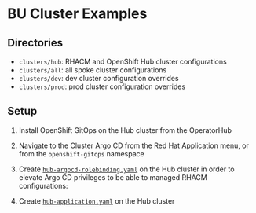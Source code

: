 # BU Cluster Examples

## Directories

* `clusters/hub`: RHACM and OpenShift Hub cluster configurations
* `clusters/all`: all spoke cluster configurations
* `clusters/dev`: dev cluster configuration overrides
* `clusters/prod`: prod cluster configuration overrides


## Setup

1. Install OpenShift GitOps on the Hub cluster from the OperatorHub

2. Navigate to the Cluster Argo CD from the Red Hat Application menu, or from the `openshift-gitops` namespace

3. Create [`hub-argocd-rolebinding.yaml`](hub-argocd-rolebinding.yaml) on the Hub cluster in order to elevate Argo CD privileges to be able to managed RHACM configurations:

4. Create [`hub-application.yaml`](hub-application.yaml) on the Hub cluster
